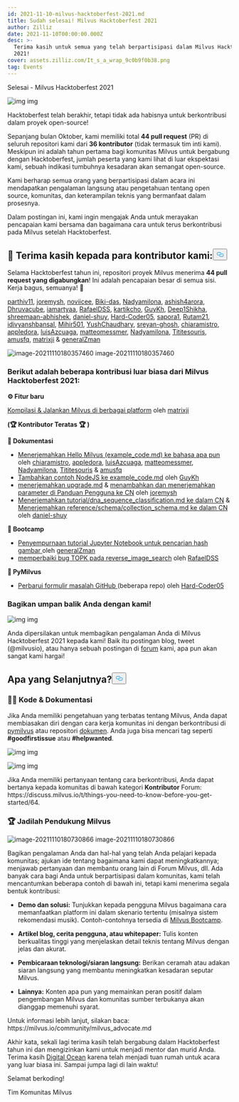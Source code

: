 ```yaml
---
id: 2021-11-10-milvus-hacktoberfest-2021.md
title: Sudah selesai! Milvus Hacktoberfest 2021
author: Zilliz
date: 2021-11-10T00:00:00.000Z
desc: >-
  Terima kasih untuk semua yang telah berpartisipasi dalam Milvus Hacktoberfest
  2021!
cover: assets.zilliz.com/It_s_a_wrap_9c0b9f0b38.png
tag: Events
---
```

<custom-h1>Selesai - Milvus Hacktoberfest 2021</custom-h1><p>
  
   <span class="img-wrapper"> <img translate="no" src="https://assets.zilliz.com/Blog_cover_a6ce8748d7.jpeg" alt="img" class="doc-image" id="img" />
   </span> <span class="img-wrapper"> <span>img</span> </span></p>
<p>Hacktoberfest telah berakhir, tetapi tidak ada habisnya untuk berkontribusi dalam proyek open-source!</p>
<p>Sepanjang bulan Oktober, kami memiliki total <strong>44 pull request</strong> (PR) di seluruh repositori kami dari <strong>36 kontributor</strong> (tidak termasuk tim inti kami). Meskipun ini adalah tahun pertama bagi komunitas Milvus untuk bergabung dengan Hacktoberfest, jumlah peserta yang kami lihat di luar ekspektasi kami, sebuah indikasi tumbuhnya kesadaran akan semangat open-source.</p>
<p>Kami berharap semua orang yang berpartisipasi dalam acara ini mendapatkan pengalaman langsung atau pengetahuan tentang open source, komunitas, dan keterampilan teknis yang bermanfaat dalam prosesnya.️️️</p>
<p>Dalam postingan ini, kami ingin mengajak Anda untuk merayakan pencapaian kami bersama dan bagaimana cara untuk terus berkontribusi pada Milvus setelah Hacktoberfest.</p>
<h2 id="📣-Shout-out-to-our-contributors" class="common-anchor-header"><strong>📣 Terima kasih kepada para kontributor kami:</strong><button data-href="#📣-Shout-out-to-our-contributors" class="anchor-icon" translate="no">
      <svg translate="no"
        aria-hidden="true"
        focusable="false"
        height="20"
        version="1.1"
        viewBox="0 0 16 16"
        width="16"
      >
        <path
          fill="#0092E4"
          fill-rule="evenodd"
          d="M4 9h1v1H4c-1.5 0-3-1.69-3-3.5S2.55 3 4 3h4c1.45 0 3 1.69 3 3.5 0 1.41-.91 2.72-2 3.25V8.59c.58-.45 1-1.27 1-2.09C10 5.22 8.98 4 8 4H4c-.98 0-2 1.22-2 2.5S3 9 4 9zm9-3h-1v1h1c1 0 2 1.22 2 2.5S13.98 12 13 12H9c-.98 0-2-1.22-2-2.5 0-.83.42-1.64 1-2.09V6.25c-1.09.53-2 1.84-2 3.25C6 11.31 7.55 13 9 13h4c1.45 0 3-1.69 3-3.5S14.5 6 13 6z"
        ></path>
      </svg>
    </button></h2><p>Selama Hacktoberfest tahun ini, repositori proyek Milvus menerima <strong>44 pull request yang digabungkan</strong>! Ini adalah pencapaian besar di semua sisi. Kerja bagus, semuanya! 🎉</p>
<p><a href="https://github.com/parthiv11">parthiv11</a>, <a href="https://github.com/joremysh">joremysh</a>, <a href="https://github.com/noviicee">noviicee</a>, <a href="https://github.com/Biki-das">Biki-das</a>, <a href="https://github.com/Nadyamilona">Nadyamilona</a>, <a href="https://github.com/ashish4arora">ashish4arora</a>, <a href="https://github.com/Dhruvacube">Dhruvacube</a>, <a href="https://github.com/iamartyaa">iamartyaa</a>, <a href="https://github.com/RafaelDSS">RafaelDSS</a>, <a href="https://github.com/kartikcho">kartikcho</a>, <a href="https://github.com/GuyKh">GuyKh</a>, <a href="https://github.com/Deep1Shikha">Deep1Shikha</a>, <a href="https://github.com/shreemaan-abhishek">shreemaan-abhishek</a>, <a href="https://github.com/daniel-shuy">daniel-shuy</a>, <a href="https://github.com/Hard-Coder05">Hard-Coder05</a>, <a href="https://github.com/sapora1">sapora1</a>, <a href="https://github.com/Rutam21">Rutam21</a>, <a href="https://github.com/idivyanshbansal">idivyanshbansal</a>, <a href="https://github.com/Mihir501">Mihir501</a>, <a href="https://github.com/Ayushchaudhary-Github">YushChaudhary</a>, <a href="https://github.com/sreyan-ghosh">sreyan-ghosh</a>, <a href="https://github.com/chiaramistro">chiaramistro</a>, <a href="https://github.com/appledora">appledora</a>, <a href="https://github.com/luisAzcuaga">luisAzcuaga</a>, <a href="https://github.com/matteomessmer">matteomessmer</a>, <a href="https://github.com/Nadyamilona">Nadyamilona</a>, <a href="https://github.com/Tititesouris">Tititesouris</a>, <a href="https://github.com/amusfq">amusfq</a>, <a href="https://github.com/matrixji">matrixji</a> &amp; <a href="https://github.com/zamanmub">generalZman</a></p>
<p>
  
   <span class="img-wrapper"> <img translate="no" src="https://assets.zilliz.com/_80b0d87746.png" alt="image-20211110180357460" class="doc-image" id="image-20211110180357460" />
   </span> <span class="img-wrapper"> <span>image-20211110180357460</span> </span></p>
<h3 id="Here-are-some-extraordinary-Milvus-Hacktoberfest-2021-contributions" class="common-anchor-header">Berikut adalah beberapa kontribusi luar biasa dari Milvus Hacktoberfest 2021:</h3><p><strong>⚙️ Fitur baru</strong></p>
<p><a href="https://github.com/milvus-io/milvus/issues/7706">Kompilasi &amp; Jalankan Milvus di berbagai platform</a> oleh <a href="https://github.com/matrixji">matrixji</a></p>
<p><strong>(🏆 Kontributor Teratas 🏆 )</strong></p>
<p><strong>📝 Dokumentasi</strong></p>
<ul>
<li><a href="https://github.com/milvus-io/bootcamp/issues/720">Menerjemahkan Hello Milvus (example_code.md) ke bahasa apa pun</a> oleh <a href="https://github.com/chiaramistro">chiaramistro</a>, <a href="https://github.com/appledora">appledora</a>, <a href="https://github.com/luisAzcuaga">luisAzcuaga</a>, <a href="https://github.com/matteomessmer">matteomessmer</a>, <a href="https://github.com/Nadyamilona">Nadyamilona</a>, <a href="https://github.com/Tititesouris">Tititesouris</a> &amp; <a href="https://github.com/amusfq">amusfq</a></li>
<li><a href="https://github.com/milvus-io/bootcamp/issues/720">Tambahkan contoh NodeJS ke example_code.md</a> oleh <a href="https://github.com/GuyKh">GuyKh</a></li>
<li><a href="https://github.com/milvus-io/milvus-docs/pull/921/files">menerjemahkan upgrade.md</a> &amp; <a href="https://github.com/milvus-io/milvus-docs/pull/892">menambahkan dan menerjemahkan parameter di Panduan Pengguna ke CN</a> oleh <a href="https://github.com/joremysh">joremysh</a></li>
<li><a href="https://github.com/milvus-io/milvus-docs/pull/753">Menerjemahkan tutorial/dna_sequence_classification.md ke dalam CN</a> &amp; <a href="https://github.com/milvus-io/milvus-docs/pull/752">Menerjemahkan reference/schema/collection_schema.md ke dalam CN</a> oleh <a href="https://github.com/daniel-shuy">daniel-shuy</a></li>
</ul>
<p><strong>🚀 Bootcamp</strong></p>
<ul>
<li><a href="https://github.com/milvus-io/bootcamp/pull/858">Penyempurnaan tutorial Jupyter Notebook untuk pencarian hash gambar </a>oleh <a href="https://github.com/zamanmub">generalZman</a></li>
<li><a href="https://github.com/milvus-io/bootcamp/pull/792">memperbaiki bug TOPK pada reverse_image_search</a> oleh <a href="https://github.com/RafaelDSS">RafaelDSS</a></li>
</ul>
<p><strong>🐍 PyMilvus</strong></p>
<ul>
<li><a href="https://github.com/milvus-io/pymilvus/issues/741">Perbarui formulir masalah GitHub </a>(beberapa repo) oleh <a href="https://github.com/Hard-Coder05">Hard-Coder05</a></li>
</ul>
<h3 id="Share-your-feedback-with-us" class="common-anchor-header">Bagikan umpan balik Anda dengan kami!</h3><p>
  
   <span class="img-wrapper"> <img translate="no" src="https://assets.zilliz.com/h3_412b0f649b.png" alt="img" class="doc-image" id="img" />
   </span> <span class="img-wrapper"> <span>img</span> </span></p>
<p>Anda dipersilakan untuk membagikan pengalaman Anda di Milvus Hacktoberfest 2021 kepada kami! Baik itu postingan blog, tweet (@milvusio), atau hanya sebuah postingan di <a href="https://discuss.milvus.io/c/hacktoberfest/9">forum</a> kami, apa pun akan sangat kami hargai!</p>
<h2 id="Whats-Next" class="common-anchor-header">Apa yang Selanjutnya?<button data-href="#Whats-Next" class="anchor-icon" translate="no">
      <svg translate="no"
        aria-hidden="true"
        focusable="false"
        height="20"
        version="1.1"
        viewBox="0 0 16 16"
        width="16"
      >
        <path
          fill="#0092E4"
          fill-rule="evenodd"
          d="M4 9h1v1H4c-1.5 0-3-1.69-3-3.5S2.55 3 4 3h4c1.45 0 3 1.69 3 3.5 0 1.41-.91 2.72-2 3.25V8.59c.58-.45 1-1.27 1-2.09C10 5.22 8.98 4 8 4H4c-.98 0-2 1.22-2 2.5S3 9 4 9zm9-3h-1v1h1c1 0 2 1.22 2 2.5S13.98 12 13 12H9c-.98 0-2-1.22-2-2.5 0-.83.42-1.64 1-2.09V6.25c-1.09.53-2 1.84-2 3.25C6 11.31 7.55 13 9 13h4c1.45 0 3-1.69 3-3.5S14.5 6 13 6z"
        ></path>
      </svg>
    </button></h2><h3 id="👩‍💻-Code--Documentation" class="common-anchor-header"><strong>👩‍💻</strong> <strong>Kode &amp; Dokumentasi</strong></h3><p>Jika Anda memiliki pengetahuan yang terbatas tentang Milvus, Anda dapat membiasakan diri dengan cara kerja komunitas ini dengan berkontribusi di <a href="https://github.com/milvus-io/pymilvus">pymilvus</a> atau repositori <a href="https://github.com/milvus-io/milvus-docs">dokumen</a>. Anda juga bisa mencari tag seperti <strong>#goodfirstissue</strong> atau <strong>#helpwanted</strong>.</p>
<p>
  
   <span class="img-wrapper"> <img translate="no" src="https://assets.zilliz.com/h4_f18c9b6c2c.png" alt="img" class="doc-image" id="img" />
   </span> <span class="img-wrapper"> <span>img</span> </span></p>
<p>
  
   <span class="img-wrapper"> <img translate="no" src="https://assets.zilliz.com/h5_a4f90c24a8.png" alt="img" class="doc-image" id="img" />
   </span> <span class="img-wrapper"> <span>img</span> </span></p>
<p>Jika Anda memiliki pertanyaan tentang cara berkontribusi, Anda dapat bertanya kepada komunitas di bawah kategori <strong>Kontributor</strong> Forum: https://discuss.milvus.io/t/things-you-need-to-know-before-you-get-started/64.</p>
<h3 id="🏆-Be-a-Milvus-Advocate" class="common-anchor-header">🏆 Jadilah Pendukung Milvus</h3><p>
  
   <span class="img-wrapper"> <img translate="no" src="https://assets.zilliz.com/advocate_1052d8249a.jpg" alt="image-20211110180730866" class="doc-image" id="image-20211110180730866" />
   </span> <span class="img-wrapper"> <span>image-20211110180730866</span> </span></p>
<p>Bagikan pengalaman Anda dan hal-hal yang telah Anda pelajari kepada komunitas; ajukan ide tentang bagaimana kami dapat meningkatkannya; menjawab pertanyaan dan membantu orang lain di Forum Milvus, dll. Ada banyak cara bagi Anda untuk berpartisipasi dalam komunitas, kami telah mencantumkan beberapa contoh di bawah ini, tetapi kami menerima segala bentuk kontribusi:</p>
<ul>
<li><p><strong>Demo dan solusi:</strong> Tunjukkan kepada pengguna Milvus bagaimana cara memanfaatkan platform ini dalam skenario tertentu (misalnya sistem rekomendasi musik). Contoh-contohnya tersedia di <a href="https://github.com/milvus-io/bootcamp">Milvus Bootcamp</a>.</p></li>
<li><p><strong>Artikel blog, cerita pengguna, atau whitepaper:</strong> Tulis konten berkualitas tinggi yang menjelaskan detail teknis tentang Milvus dengan jelas dan akurat.</p></li>
<li><p><strong>Pembicaraan teknologi/siaran langsung:</strong> Berikan ceramah atau adakan siaran langsung yang membantu meningkatkan kesadaran seputar Milvus.</p></li>
<li><p><strong>Lainnya:</strong> Konten apa pun yang memainkan peran positif dalam pengembangan Milvus dan komunitas sumber terbukanya akan dianggap memenuhi syarat.</p></li>
</ul>
<p>Untuk informasi lebih lanjut, silakan baca: https://milvus.io/community/milvus_advocate.md</p>
<p>Akhir kata, sekali lagi terima kasih telah bergabung dalam Hacktoberfest tahun ini dan mengizinkan kami untuk menjadi mentor dan murid Anda. Terima kasih <a href="https://hacktoberfest.digitalocean.com/">Digital Ocean</a> karena telah menjadi tuan rumah untuk acara yang luar biasa ini. Sampai jumpa lagi di lain waktu!</p>
<p>Selamat berkoding!</p>
<p>Tim Komunitas Milvus</p>
